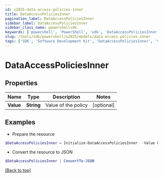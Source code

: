 ```yaml
---
id: v2025-data-access-policies-inner
title: DataAccessPoliciesInner
pagination_label: DataAccessPoliciesInner
sidebar_label: DataAccessPoliciesInner
sidebar_class_name: powershellsdk
keywords: ['powershell', 'PowerShell', 'sdk', 'DataAccessPoliciesInner', 'V2025DataAccessPoliciesInner'] 
slug: /tools/sdk/powershell/v2025/models/data-access-policies-inner
tags: ['SDK', 'Software Development Kit', 'DataAccessPoliciesInner', 'V2025DataAccessPoliciesInner']
---
```



# DataAccessPoliciesInner

## Properties

Name | Type | Description | Notes
------------ | ------------- | ------------- | -------------
**Value** | **String** | Value of the policy | [optional] 

## Examples

- Prepare the resource
```powershell
$DataAccessPoliciesInner = Initialize-DataAccessPoliciesInner  -Value GDPR-20
```

- Convert the resource to JSON
```powershell
$DataAccessPoliciesInner | ConvertTo-JSON
```


[[Back to top]](#) 


